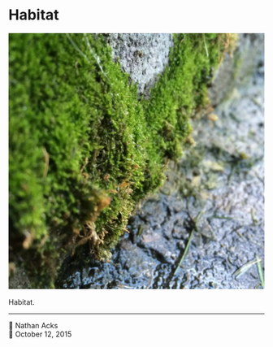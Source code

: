 # Habitat

![A close-up of moss growing at the base of a stone wall](assets/835e1926b59999ffcaaac16347b53342.webp)

Habitat.

- - - -

👤 Nathan Acks  
📅 October 12, 2015
